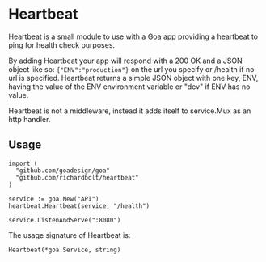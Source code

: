 Heartbeat
=========

Heartbeat is a small module to use with a [Goa](http://goa.design/) app providing a heartbeat to ping for health check purposes.

By adding Heartbeat your app will respond with a 200 OK and a JSON object like so: `{"ENV":"production"}` on the url you specify or /health if no url is specified. Heartbeat returns a simple JSON object with one key, ENV, having the value of the ENV environment variable or "dev" if ENV has no value.

Heartbeat is not a middleware, instead it adds itself to service.Mux as an http handler.

Usage
-----

```
import (
  "github.com/goadesign/goa"
  "github.com/richardbolt/heartbeat"
)

service := goa.New("API")
heartbeat.Heartbeat(service, "/health")

service.ListenAndServe(":8080")
```

The usage signature of Heartbeat is:

```
Heartbeat(*goa.Service, string)
```

